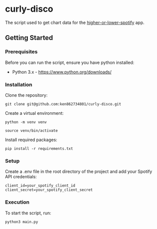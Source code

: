 # curly-disco

The script used to get chart data for the [higher-or-lower-spotify](https://higher-or-lower-spotify.vercel.app/) app. 

## Getting Started

### Prerequisites

Before you can run the script, ensure you have python installed:

-  Python 3.x - https://www.python.org/downloads/

### Installation

Clone the repository:

    git clone git@github.com:ken862734801/curly-disco.git

Create a virtual environment:

    python -m venv venv

    source venv/bin/activate

Install required packages:

    pip install -r requirements.txt

### Setup

Create a .env file in the root directory of the project and add your Spotify API credentials:

    client_id=your_spotify_client_id
    client_secret=your_spotify_client_secret

### Execution

To start the script, run:

    python3 main.py



